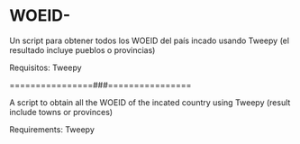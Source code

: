 # WOEID-
Un script para obtener todos los WOEID del país incado usando Tweepy (el resultado incluye pueblos o provincias)

Requisitos: Tweepy

================###================

A script to obtain all the WOEID of the incated country using Tweepy (result include towns or provinces)

Requirements: Tweepy
